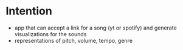 # Intention
* app that can accept a link for a song (yt or spotify) and generate visualizations for the sounds
* representations of pitch, volume, tempo, genre
